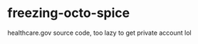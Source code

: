 freezing-octo-spice
===================

healthcare.gov source code, too lazy to get private account lol
